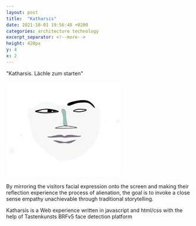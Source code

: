 ```yaml
---
layout: post
title:  "Katharsis"
date: 2021-10-01 19:56:48 +0200
categories: architecture technology
excerpt_separator: <!--more-->
height: 420px
y: 4
x: 2
---
```

"Katharsis. Lächle zum starten"

![katharsis](/assets/images/katharsis.png "start screen")

By mirroring the visitors facial expression onto the screen and making their reflection experience the process of alienation, the goal is to invoke a close sense empathy unachievable through traditional storytelling.

Katharsis is a Web experience written in javascript and html/css with the help of Tastenkunsts BRFv5 face detection platform
